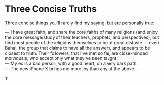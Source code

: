 # Three Concise Truths

Three concise things you'll rarely find my saying, but are personally true:

— I have great faith, and share the core faiths of many religions (and enjoy the core message/study of their teachers, prophets, and perspectives), but find most people of the religions themselves to be of great distaste — even Bahai, the group that claims to have all the answers, and appears to be closest to truth. Their followers, that I've met so far, are close-minded individuals, who accept only what they've been taught.  
— My ex is a bad person, with a good heart, on a very dark path.  
— The new iPhone X brings me more joy than any of the above.  

☤